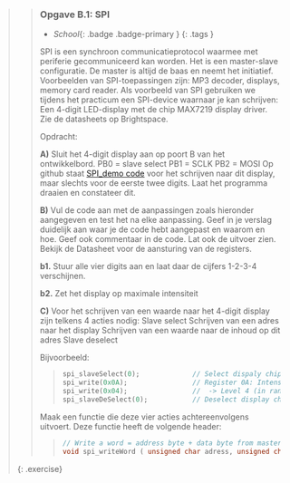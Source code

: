 >> ### Opgave B.1: SPI
>>
>> - *School*{: .badge .badge-primary }
>>{: .tags }
>>
>> SPI is een synchroon communicatieprotocol waarmee met periferie gecommuniceerd kan worden. Het is een master-slave configuratie. De master is altijd de baas en neemt het initiatief.
>> Voorbeelden van SPI-toepassingen zijn: MP3 decoder, displays, memory card reader.
>> Als voorbeeld van SPI gebruiken we tijdens het practicum een SPI-device waarnaar je kan schrijven: Een 4-digit LED-display met de chip MAX7219 display driver.
>> Zie de datasheets op Brightspace.
>>
>> Opdracht:
>>
>> **A)** Sluit het 4-digit display aan op poort B van het ontwikkelbord.
>> PB0 = slave select
>> PB1 = SCLK
>> PB2 = MOSI
>> Op github staat [SPI_demo code](https://github.com/AvansTi/TI2.3-Microcontrollers-examples/tree/main/Les-5/Lesvoorbeeld-Les-3/spi_demo) voor het schrijven naar dit display, maar slechts voor de eerste twee digits. Laat het programma draaien en constateer dit.
>>
>> **B)** Vul de code aan met de aanpassingen zoals hieronder aangegeven en test het na elke aanpassing.
>> Geef in je verslag duidelijk aan waar je de code hebt aangepast en waarom en hoe. Geef ook commentaar in de code. Lat ook de uitvoer zien.
>> Bekijk de Datasheet voor de aansturing van de registers.
>> 
>> **b1.**	Stuur alle vier digits aan en laat daar de cijfers 1-2-3-4 verschijnen.
>>
>> **b2.**	Zet het display op maximale intensiteit
>>
>> **C)** Voor het schrijven van een waarde naar het 4-digit display zijn telkens 4 acties nodig:
>> Slave select
>> Schrijven van een adres naar het display
>> Schrijven van een waarde naar de inhoud op dit adres
>> Slave deselect
>>
>> Bijvoorbeeld:
>>>```c
>>> spi_slaveSelect(0);				// Select dispaly chip
>>> spi_write(0x0A);      			// Register 0A: Intensity
>>> spi_write(0x04);    			//  -> Level 4 (in range [1..F])
>>> spi_slaveDeSelect(0);			// Deselect display chip
>>>```
>>
>> Maak een functie die deze vier acties achtereenvolgens uitvoert. Deze functie heeft de volgende header:
>>
>>>```c
>>>// Write a word = address byte + data byte from master to slave
>>>void spi_writeWord ( unsigned char adress, unsigned char data )
>>>```
>>
>{: .exercise}